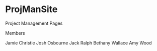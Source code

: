 # ProjManSite
Project Management Pages

Members

  Jamie Christie
  Josh Osbourne
  Jack Ralph
  Bethany Wallace
  Amy Wood
